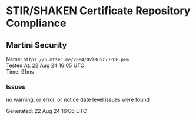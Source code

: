 # STIR/SHAKEN Certificate Repository Compliance

## Martini Security

Name: `https://p.mtsec.me/2884/OVlKU5z7JPOF.pem`\
Tested At: 22 Aug 24 16:05 UTC\
Time: 91ms

### Issues

no warning, or error, or notice date level issues were found

Generated: 22 Aug 24 16:06 UTC